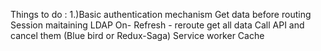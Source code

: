  Things to do :
      1.)Basic authentication mechanism
      Get data before routing
      Session maitaining
      LDAP
      On- Refresh - reroute get all data
      Call API and cancel them (Blue bird or Redux-Saga)
      Service worker Cache
